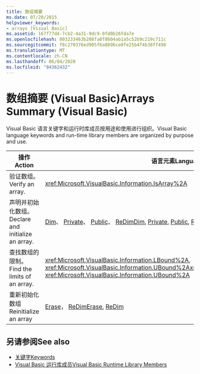 ```yaml
---
title: 数组摘要
ms.date: 07/20/2015
helpviewer_keywords:
- arrays [Visual Basic]
ms.assetid: 167f77d4-7cb2-4a31-9dc9-0fd0b26fda7e
ms.openlocfilehash: 003233463b208fa0f8604ab1a5c52b9c219c711c
ms.sourcegitcommit: f8c270376ed905f6a8896ce0fe25b4f4b38ff498
ms.translationtype: MT
ms.contentlocale: zh-CN
ms.lasthandoff: 06/04/2020
ms.locfileid: "84362432"
---
```

# <a name="arrays-summary-visual-basic"></a><span data-ttu-id="5b7ba-102">数组摘要 (Visual Basic)</span><span class="sxs-lookup"><span data-stu-id="5b7ba-102">Arrays Summary (Visual Basic)</span></span>
<span data-ttu-id="5b7ba-103">Visual Basic 语言关键字和运行时库成员按用途和使用进行组织。</span><span class="sxs-lookup"><span data-stu-id="5b7ba-103">Visual Basic language keywords and run-time library members are organized by purpose and use.</span></span>  
  
|<span data-ttu-id="5b7ba-104">操作</span><span class="sxs-lookup"><span data-stu-id="5b7ba-104">Action</span></span>|<span data-ttu-id="5b7ba-105">语言元素</span><span class="sxs-lookup"><span data-stu-id="5b7ba-105">Language element</span></span>|  
|------------|----------------------|  
|<span data-ttu-id="5b7ba-106">验证数组。</span><span class="sxs-lookup"><span data-stu-id="5b7ba-106">Verify an array.</span></span>|<xref:Microsoft.VisualBasic.Information.IsArray%2A>|  
|<span data-ttu-id="5b7ba-107">声明并初始化数组。</span><span class="sxs-lookup"><span data-stu-id="5b7ba-107">Declare and initialize an array.</span></span>|<span data-ttu-id="5b7ba-108">[Dim](../statements/dim-statement.md)、 [Private](../modifiers/private.md)、 [Public](../modifiers/public.md)、 [ReDim](../statements/redim-statement.md)</span><span class="sxs-lookup"><span data-stu-id="5b7ba-108">[Dim](../statements/dim-statement.md), [Private](../modifiers/private.md), [Public](../modifiers/public.md), [ReDim](../statements/redim-statement.md)</span></span>|  
|<span data-ttu-id="5b7ba-109">查找数组的限制。</span><span class="sxs-lookup"><span data-stu-id="5b7ba-109">Find the limits of an array.</span></span>|<span data-ttu-id="5b7ba-110"><xref:Microsoft.VisualBasic.Information.LBound%2A>, <xref:Microsoft.VisualBasic.Information.UBound%2A></span><span class="sxs-lookup"><span data-stu-id="5b7ba-110"><xref:Microsoft.VisualBasic.Information.LBound%2A>, <xref:Microsoft.VisualBasic.Information.UBound%2A></span></span>|  
|<span data-ttu-id="5b7ba-111">重新初始化数组</span><span class="sxs-lookup"><span data-stu-id="5b7ba-111">Reinitialize an array</span></span>|<span data-ttu-id="5b7ba-112">[Erase](../statements/erase-statement.md)， [ReDim](../statements/redim-statement.md)</span><span class="sxs-lookup"><span data-stu-id="5b7ba-112">[Erase](../statements/erase-statement.md), [ReDim](../statements/redim-statement.md)</span></span>|  
  
## <a name="see-also"></a><span data-ttu-id="5b7ba-113">另请参阅</span><span class="sxs-lookup"><span data-stu-id="5b7ba-113">See also</span></span>

- [<span data-ttu-id="5b7ba-114">关键字</span><span class="sxs-lookup"><span data-stu-id="5b7ba-114">Keywords</span></span>](index.md)
- [<span data-ttu-id="5b7ba-115">Visual Basic 运行库成员</span><span class="sxs-lookup"><span data-stu-id="5b7ba-115">Visual Basic Runtime Library Members</span></span>](../runtime-library-members.md)
